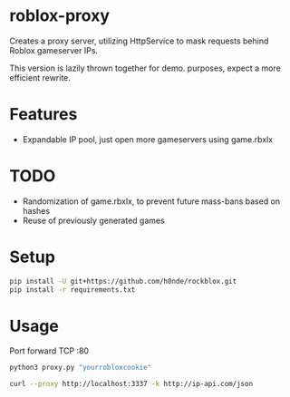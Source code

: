 # roblox-proxy
Creates a proxy server, utilizing HttpService to mask requests behind Roblox gameserver IPs.

This version is lazily thrown together for demo. purposes, expect a more efficient rewrite.

# Features
- Expandable IP pool, just open more gameservers using game.rbxlx

# TODO
- Randomization of game.rbxlx, to prevent future mass-bans based on hashes
- Reuse of previously generated games

# Setup
```bash
pip install -U git+https://github.com/h0nde/rockblox.git
pip install -r requirements.txt
```

# Usage
Port forward TCP :80

```bash
python3 proxy.py "yourrobloxcookie"
```

```bash
curl --proxy http://localhost:3337 -k http://ip-api.com/json
```

